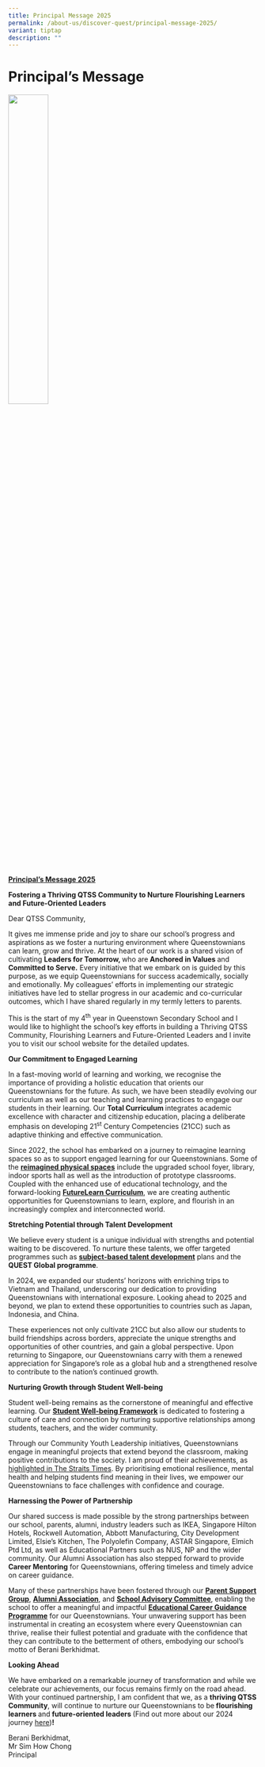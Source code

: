 ```yaml
---
title: Principal Message 2025
permalink: /about-us/discover-quest/principal-message-2025/
variant: tiptap
description: ""
---
```

<h1>Principal’s Message</h1>
<div class="isomer-image-wrapper">
<img style="width: 40%;" height="auto" width="100%" alt="" src="/images/P-SHC.jpg">
</div>
<p><strong><u>Principal’s Message 2025</u></strong>
</p>
<p><strong>Fostering a Thriving QTSS Community to Nurture Flourishing Learners and Future-Oriented Leaders</strong>
</p>
<p></p>
<p>Dear QTSS Community,</p>
<p>It gives me immense pride and joy to share our school’s progress and aspirations
as we foster a nurturing environment where Queenstownians can learn, grow
and thrive. At the heart of our work is a shared vision of cultivating <strong>Leaders for Tomorrow, </strong>who
are<strong> Anchored in Values </strong>and<strong> Committed to Serve.</strong> Every
initiative that we embark on is guided by this purpose, as we equip Queenstownians
for success academically, socially and emotionally. My colleagues’ efforts
in implementing our strategic initiatives have led to stellar progress
in our academic and co-curricular outcomes, which I have shared regularly
in my termly letters to parents.</p>
<p>This is the start of my 4<sup>th</sup> year in Queenstown Secondary School
and I would like to highlight the school’s key efforts in building a Thriving
QTSS Community, Flourishing Learners and Future-Oriented Leaders and I
invite you to visit our school website for the detailed updates.</p>
<p></p>
<p><strong>Our Commitment to Engaged Learning</strong>
</p>
<p>In a fast-moving world of learning and working, we recognise the importance
of providing a holistic education that orients our Queenstownians for the
future. As such, we have been steadily evolving our curriculum as well
as our teaching and learning practices to engage our students in their
learning. Our <strong>Total Curriculum </strong>integrates academic excellence
with character and citizenship<strong> </strong>education, placing<strong> </strong>a
deliberate emphasis on developing 21<sup>st</sup> Century Competencies (21CC)
such as adaptive thinking and effective communication.</p>
<p>Since 2022, the school has embarked on a journey to reimagine learning
spaces so as to support engaged learning for our Queenstownians. Some of
the <strong><a href="https://www.queenstownsec.moe.edu.sg/learning-spaces-qtss/" rel="noopener nofollow" target="_blank">reimagined physical spaces</a></strong> include
the upgraded school foyer, library, indoor sports hall as well as the introduction
of prototype classrooms. Coupled with the enhanced use of educational technology,
and the forward-looking <strong><a href="https://www.queenstownsec.moe.edu.sg/futurelearn-curriculum/" rel="noopener nofollow" target="_blank">FutureLearn Curriculum</a></strong>,
we are creating authentic opportunities for Queenstownians to learn, explore,
and flourish in an increasingly complex and interconnected world.</p>
<p><strong>Stretching Potential through Talent Development</strong>
</p>
<p>We believe every student is a unique individual with strengths and potential
waiting to be discovered. To nurture these talents, we offer targeted programmes
such as <strong><a href="https://www.queenstownsec.moe.edu.sg/talent-development/" rel="noopener nofollow" target="_blank">subject-based talent development</a></strong> plans
and the <strong>QUEST Global programme</strong>.</p>
<p>In 2024, we expanded our students’ horizons with enriching trips to Vietnam
and Thailand, underscoring our dedication to providing Queenstownians with
international exposure. Looking ahead to 2025 and beyond, we plan to extend
these opportunities to countries such as Japan, Indonesia, and China.</p>
<p>These experiences not only cultivate 21CC but also allow our students
to build friendships across borders, appreciate the unique strengths and
opportunities of other countries, and gain a global perspective. Upon returning
to Singapore, our Queenstownians carry with them a renewed appreciation
for Singapore’s role as a global hub and a strengthened resolve to contribute
to the nation’s continued growth.</p>
<p></p>
<p><strong>Nurturing Growth through Student Well-being</strong>
</p>
<p>Student well-being remains as the cornerstone of meaningful and effective
learning. Our <strong><a href="https://www.queenstownsec.moe.edu.sg/student-development/student-well-being/" rel="noopener noreferrer nofollow" target="_blank">Student Well-being Framework</a></strong> is
dedicated to fostering a culture of care and connection by nurturing supportive
relationships among students, teachers, and the wider community.</p>
<p>Through our Community Youth Leadership initiatives, Queenstownians engage
in meaningful projects that extend beyond the classroom, making positive
contributions to the society. I am proud of their achievements, as <a href="https://www.straitstimes.com/singapore/scrunchies-pouches-keychains-students-make-items-to-raise-funds-for-st-school-pocket-money-fund" rel="noopener nofollow" target="_blank">highlighted in The Straits Times</a>.
By prioritising emotional resilience, mental health and helping students
find meaning in their lives, we empower our Queenstownians to face challenges
with confidence and courage.<strong>&nbsp;</strong>
</p>
<p><strong>Harnessing the Power of Partnership</strong>
</p>
<p>Our shared success is made possible by the strong partnerships between
our school, parents, alumni, industry leaders such as IKEA, Singapore Hilton
Hotels, Rockwell Automation, Abbott Manufacturing, City Development Limited,
Elsie’s Kitchen, The Polyolefin Company, ASTAR Singapore, Elmich Ptd Ltd,
as well as Educational Partners such as NUS, NP and the wider community.
Our Alumni Association<strong> </strong>has also stepped forward to provide <strong>Career Mentoring</strong> for
Queenstownians, offering timeless and timely advice on career guidance.</p>
<p>Many of these partnerships have been fostered through our <strong><a href="https://www.queenstownsec.moe.edu.sg/student-development/school-home-collaboration/parent-support-group/" rel="noopener nofollow" target="_blank">Parent Support Group</a></strong>, <strong><a href="https://www.queenstownsec.moe.edu.sg/quest-alumni/" rel="noopener nofollow" target="_blank">Alumni Association</a></strong>,
and <strong><a href="https://www.queenstownsec.moe.edu.sg/school-advisory-committee/" rel="noopener nofollow" target="_blank">School Advisory Committee</a></strong>,
enabling the school to offer a meaningful and impactful <strong><a href="https://www.queenstownsec.moe.edu.sg/student-development/ecg/" rel="noopener nofollow" target="_blank">Educational Career Guidance Programme</a></strong> for
our Queenstownians. Your unwavering support has been instrumental in creating
an ecosystem where every Queenstownian can thrive, realise their fullest
potential and graduate with the confidence that they can contribute to
the betterment of others, embodying our school’s motto of Berani Berkhidmat.&nbsp;</p>
<p></p>
<p><strong>Looking Ahead</strong>
</p>
<p>We have embarked on a remarkable journey of transformation and while we
celebrate our achievements, our focus remains firmly on the road ahead.
With your continued partnership, I am confident that we, as a <strong>thriving QTSS Community</strong>,
will continue to nurture our Queenstownians to be<strong> flourishing learners </strong>and<strong> future-oriented leaders </strong>(Find
out more about our 2024 journey <a href="/files/Principal_Message_2024.pdf" rel="noopener nofollow" target="_blank">here</a>)<strong>!</strong>
</p>
<p>Berani Berkhidmat,
<br>Mr Sim How Chong
<br>Principal</p>